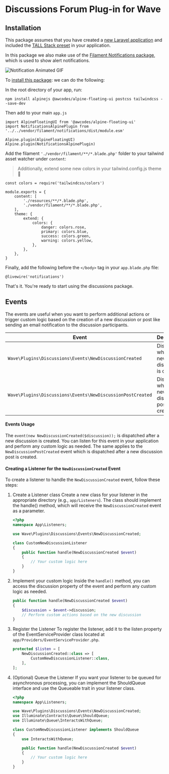 # Discussions Forum Plug-in for Wave

## Installation

This package assumes that you have created a [new Laravel application](https://laravel.com/docs/#your-first-laravel-project) and included the [TALL Stack preset](https://github.com/laravel-frontend-presets/tall) in your application.

In this package we also make use of the [Filament Notifications package](https://filamentphp.com/docs/notifications/installation), which is used to show alert notifications.

![Notification Animated GIF](/assets/img/notifications.gif)

To [install this package](https://filamentphp.com/docs/notifications/installation): we can do the following:

In the root directory of your app, run:

```
npm install alpinejs @awcodes/alpine-floating-ui postcss tailwindcss --save-dev
```

Then add to your main `app.js`

```
import AlpineFloatingUI from '@awcodes/alpine-floating-ui'
import NotificationsAlpinePlugin from '../../vendor/filament/notifications/dist/module.esm'

Alpine.plugin(AlpineFloatingUI)
Alpine.plugin(NotificationsAlpinePlugin)
```

Add the filament `'./vendor/filament/**/*.blade.php'` folder to your tailwind asset watcher under `content`:

> Additionally, extend some new colors in your tailwind.config.js theme 🎨

```
const colors = require('tailwindcss/colors')

module.exports = {
    content: [
        './resources/**/*.blade.php',
        './vendor/filament/**/*.blade.php',
    ],
    theme: {
        extend: {
            colors: {
                danger: colors.rose,
                primary: colors.blue,
                success: colors.green,
                warning: colors.yellow,
            },
        },
    },
}
```

Finally, add the following before the `</body>` tag in your `app.blade.php` file:

```
@livewire('notifications')
```

That's it. You're ready to start using the discussions package.

##

## Events

The events are useful when you want to perform additional actions or trigger custom logic based on the creation of a new discussion or post like sending an email notification to the discussion participants.

| Event                                                       | Description                                       |
| ----------------------------------------------------------- | ------------------------------------------------- |
| `Wave\Plugins\Discussions\Events\NewDiscussionCreated`     | Dispatched when a new discussion is created.      |
| `Wave\Plugins\Discussions\Events\NewDiscussionPostCreated` | Dispatched when a new discussion post is created. |

#### Events Usage

The `event(new NewDiscussionCreated($discussion));` is dispatched after a new discussion is created. You can listen for this event in your application and perform any custom logic as needed. The same applies to the `NewDiscussionPostCreated` event which is dispatched after a new discussion post is created.

#### Creating a Listener for the `NewDiscussionCreated` Event

To create a listener to handle the `NewDiscussionCreated` event, follow these steps:

1. Create a Listener class
   Create a new class for your listener in the appropriate directory (e.g., `app/Listeners`). The class should implement the handle() method, which will receive the `NewDiscussionCreated` event as a parameter.

   ```php
   <?php
   namespace App\Listeners;

   use Wave\Plugins\Discussions\Events\NewDiscussionCreated;

   class CustomNewDiscussionListener
   {
       public function handle(NewDiscussionCreated $event)
       {
           // Your custom logic here
       }
   }
   ```

2. Implement your custom logic
   Inside the `handle()` method, you can access the discussion property of the event and perform any custom logic as needed.

   ```php
   public function handle(NewDiscussionCreated $event)
   {
       $discussion = $event->discussion;
       // Perform custom actions based on the new discussion
   }
   ```

3. Register the Listener
   To register the listener, add it to the listen property of the EventServiceProvider class located at `app/Providers/EventServiceProvider.php`.

   ```php
   protected $listen = [
       NewDiscussionCreated::class => [
           CustomNewDiscussionListener::class,
       ],
   ];
   ```

4. (Optional) Queue the Listener
   If you want your listener to be queued for asynchronous processing, you can implement the ShouldQueue interface and use the Queueable trait in your listener class.

   ```php
   <?php
   namespace App\Listeners;

   use Wave\Plugins\Discussions\Events\NewDiscussionCreated;
   use Illuminate\Contracts\Queue\ShouldQueue;
   use Illuminate\Queue\InteractsWithQueue;

   class CustomNewDiscussionListener implements ShouldQueue
   {
       use InteractsWithQueue;

       public function handle(NewDiscussionCreated $event)
       {
           // Your custom logic here
       }
   }
   ```
